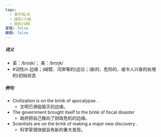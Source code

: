 ```yaml
---
tags:
  - 首字母/B
  - 级别/六级
  - 级别/GRE
掌握: false
模糊: false
---
```

##### 词义
- 英：/brɪŋk/； 美：/brɪŋk/
- #词性/n  边缘；(峭壁、河岸等的)边沿；(新的、危险的，或令人兴奋的处境的)初始状态
##### 例句
- Civilization is on the brink of apocalypse .
	- 文明已濒临毁灭的边缘。
- The government brought itself to the brink of fiscal disaster
	- 政府把自己推向了财政危机的边缘。
- Scientists are on the brink of making a major new discovery .
	- 科学家很快就会有新的重大发现。
